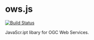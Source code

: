ows.js
======

[![Build Status](https://travis-ci.org/OSGeo/ows.js.png?branch=master)](https://travis-ci.org/OSGeo/ows.js)

JavaScr.ipt libary for OGC Web Services.

